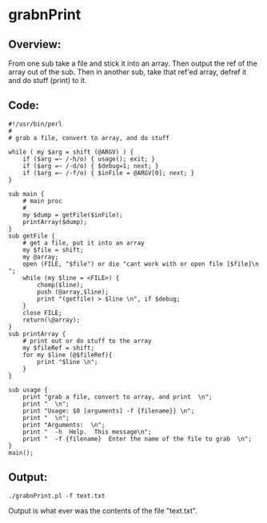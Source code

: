 # grabnPrint

## Overview: 
From one sub take a file and stick it into an array.  Then output the ref of the array out of the sub.  Then in another sub, take that ref'ed array, defref it and do stuff (print) to it.  

## Code: 
```
#!/usr/bin/perl
#
# grab a file, convert to array, and do stuff

while ( my $arg = shift (@ARGV) ) {
    if ($arg =~ /-h/o) { usage(); exit; }
    if ($arg =~ /-d/o) { $debug=1; next; }
    if ($arg =~ /-f/o) { $inFile = @ARGV[0]; next; }
}

sub main {
    # main proc
    #
    my $dump = getFile($inFile);
    printArray($dump);
}
sub getFile {
    # get a file, put it into an array
    my $file = shift;
    my @array;
    open (FILE, "$file") or die "cant work with or open file [$file]\n ";
    while (my $line = <FILE>) {
        chomp($line); 
        push (@array,$line);
        print "(getfile) > $line \n", if $debug;
    }
    close FILE; 
    return(\@array);
}
sub printArray {
    # print out or do stuff to the array
    my $fileRef = shift;
    for my $line (@$fileRef){
        print "$line \n";
    }
}

sub usage {
    print "grab a file, convert to array, and print  \n";
    print "  \n";
    print "Usage: $0 [arguments] -f {filename}} \n";
    print "  \n";
    print "Arguments:  \n";
    print "  -h  Help.  This message\n";
    print "  -f {filename}  Enter the name of the file to grab  \n";
}
main();
```
## Output: 
```
./grabnPrint.pl -f text.txt
```

Output is what ever was the contents of the file "text.txt". 

